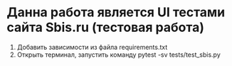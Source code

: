 # Данна работа является UI тестами сайта Sbis.ru (тестовая работа)
1. Добавить зависимости из файла requirements.txt
2. Открыть терминал, запустить команду  pytest -sv tests/test_sbis.py


